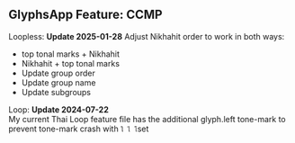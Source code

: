 GlyphsApp Feature: CCMP
-----
Loopless: 
**Update 2025-01-28**
Adjust Nikhahit order to work in both ways: 
- top tonal marks + Nikhahit
- Nikhahit + top tonal marks
- Update group order
- Update group name
- Update subgroups

Loop: 
**Update 2024-07-22**  
My current Thai Loop feature file has the additional glyph.left tone-mark to prevent tone-mark crash with `ใ ไ โ`set 


